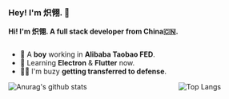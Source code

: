 <h3>Hey! I'm 炽翎. 👋</h3>

<strong>Hi! I'm 炽翎. A full stack developer from China🇨🇳.</strong>

<div style="display: flex; justify-content: flex-start; align-items: flex-end;">
  <section
    style="
      display: flex;
      flex-direction: column;
      justify-content: center;
      align-items: flex-start;
    "
  >
    <ul>
      <li>
        🔭 A <strong>boy</strong> working in
        <strong>Alibaba Taobao FED</strong>.
      </li>
      <li>
        🌱 Learning <strong>Electron</strong> & <strong>Flutter</strong> now.
      </li>
      <li>👨‍💻‍ I'm buzy <strong>getting transferred to defense</strong>.</li>
    </ul>
    <img
      alt="Anurag's github stats"
      src="https://github-readme-stats.vercel.app/api?username=wjq990112&count_private=true&show_icons=true"
    />
  </section>
  <section
    style="
      display: flex;
      flex-direction: column;
      justify-content: center;
      align-items: flex-start;
      margin-left: 24px;
    "
  >
    <img
      alt="Top Langs"
      src="https://github-readme-stats.vercel.app/api/top-langs/?username=wjq990112"
    />
  </section>
</div>
